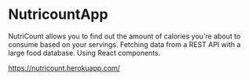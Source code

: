 # NutricountApp
NutriCount allows you to find out the amount of calories you're about to consume based on your servings. 
Fetching data from a REST API with a large food database. Using React components.

https://nutricount.herokuapp.com/
